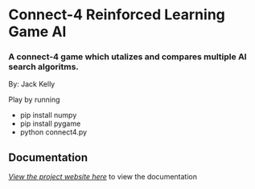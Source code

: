 # Connect-4 Reinforced Learning Game AI
### A connect-4 game which utalizes and compares multiple AI search algoritms.
By: Jack Kelly

Play by running
- pip install numpy
- pip install pygame
- python connect4.py


## Documentation
*[View the project website here](https://jkelly423.github.io/connect-4-reinforced-learning/)* to view the documentation
